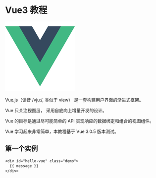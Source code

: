 # Vue3 教程
![](../../.vuepress/public/img/img_7.png)

Vue.js（读音 /vjuː/, 类似于 view） 是一套构建用户界面的渐进式框架。

Vue 只关注视图层， 采用自底向上增量开发的设计。

Vue 的目标是通过尽可能简单的 API 实现响应的数据绑定和组合的视图组件。

Vue 学习起来非常简单，本教程基于 Vue 3.0.5 版本测试。

## 第一个实例
```vue
<div id="hello-vue" class="demo">
  {{ message }}
</div>
```
